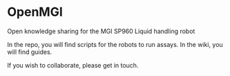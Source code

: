 # OpenMGI

Open knowledge sharing for the MGI SP960 Liquid handling robot

In the repo, you will find scripts for the robots to run assays. In the wiki, you will find guides.

If you wish to collaborate, please get in touch.
